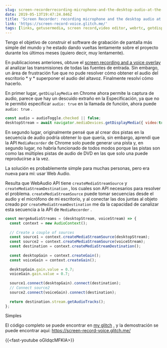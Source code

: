 ```yaml
---
slug: screen-recorderrecording-microphone-and-the-desktop-audio-at-the-same-time
date: 2019-05-13T19:47:24.846Z
title: 'Screen Recorder: recording microphone and the desktop audio at the same time'
link: 'https://screen-record-voice.glitch.me/'
tags: [links, getusermedia, screen record,video editor, webrtc, getdisplaymedia]
---
```

Tengo el objetivo de construir el software de grabación de pantalla más simple del mundo y he estado dando vueltas lentamente sobre el proyecto durante los últimos meses (quiero decir, muy lentamente).

En publicaciones anteriores, obtuve el [screen recording and a voice overlay](/building-a-video-editor-on-the-web-screencasting/) al analizar las transmisiones de todas las fuentes de entrada. Sin embargo, un área de frustración fue que no pude resolver cómo obtener el audio del escritorio * y * superponer el audio del altavoz. Finalmente resolví cómo hacerlo.

En primer lugar, `getDisplayMedia` en Chrome ahora permite la captura de audio, parece que hay un descuido extraño en la Especificación, ya que no le permitió especificar `audio: true` en la llamada de función, ahora puede `audio: true` .

```javascript
const audio = audioToggle.checked || false;
desktopStream = await navigator.mediaDevices.getDisplayMedia({ video:true, audio: audio });
```

En segundo lugar, originalmente pensé que al crear dos pistas en la secuencia de audio podría obtener lo que quería, sin embargo, aprendí que la API `MediaRecorder` de Chrome solo puede generar una pista y, en segundo lugar, no habría funcionado de todos modos porque las pistas son como las múltiples pistas de audio de DVD en las que solo una puede reproducirse a la vez.

La solución es probablemente simple para muchas personas, pero era nueva para mí: usar Web Audio.

Resulta que WebAudio API tiene `createMediaStreamSource` y `createMediaStreamDestination` , los cuales son API necesarios para resolver el problema. `createMediaStreamSource` puede tomar secuencias desde el audio y el micrófono de mi escritorio, y al conectar las dos juntas al objeto creado por `createMediaStreamDestination` me da la capacidad de canalizar esta secuencia a la API de `MediaRecorder` .

```javascript
const mergeAudioStreams = (desktopStream, voiceStream) => {
  const context = new AudioContext();
    
  // Create a couple of sources
  const source1 = context.createMediaStreamSource(desktopStream);
  const source2 = context.createMediaStreamSource(voiceStream);
  const destination = context.createMediaStreamDestination();
  
  const desktopGain = context.createGain();
  const voiceGain = context.createGain();
    
  desktopGain.gain.value = 0.7;
  voiceGain.gain.value = 0.7;
   
  source1.connect(desktopGain).connect(destination);
  // Connect source2
  source2.connect(voiceGain).connect(destination);
    
  return destination.stream.getAudioTracks();
};
```

Simples

El código completo se puede encontrar en [my glitch](https://glitch.com/edit/#!/screen-record-voice) , y la demostración se puede encontrar aquí: https://screen-record-voice.glitch.me/

{{&lt;fast-youtube oGIdqcMFKlA&gt;}}

